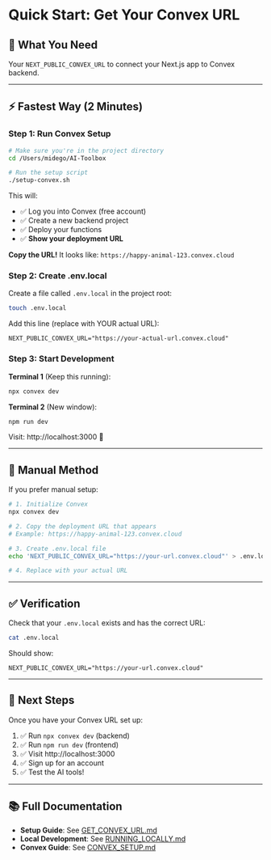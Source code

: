 # Quick Start: Get Your Convex URL

## 🎯 What You Need

Your `NEXT_PUBLIC_CONVEX_URL` to connect your Next.js app to Convex backend.

---

## ⚡ Fastest Way (2 Minutes)

### Step 1: Run Convex Setup

```bash
# Make sure you're in the project directory
cd /Users/midego/AI-Toolbox

# Run the setup script
./setup-convex.sh
```

This will:
- ✅ Log you into Convex (free account)
- ✅ Create a new backend project
- ✅ Deploy your functions
- ✅ **Show your deployment URL**

**Copy the URL!** It looks like: `https://happy-animal-123.convex.cloud`

### Step 2: Create .env.local

Create a file called `.env.local` in the project root:

```bash
touch .env.local
```

Add this line (replace with YOUR actual URL):

```env
NEXT_PUBLIC_CONVEX_URL="https://your-actual-url.convex.cloud"
```

### Step 3: Start Development

**Terminal 1** (Keep this running):
```bash
npx convex dev
```

**Terminal 2** (New window):
```bash
npm run dev
```

Visit: http://localhost:3000 🎉

---

## 📝 Manual Method

If you prefer manual setup:

```bash
# 1. Initialize Convex
npx convex dev

# 2. Copy the deployment URL that appears
# Example: https://happy-animal-123.convex.cloud

# 3. Create .env.local file
echo 'NEXT_PUBLIC_CONVEX_URL="https://your-url.convex.cloud"' > .env.local

# 4. Replace with your actual URL
```

---

## ✅ Verification

Check that your `.env.local` exists and has the correct URL:

```bash
cat .env.local
```

Should show:
```
NEXT_PUBLIC_CONVEX_URL="https://your-url.convex.cloud"
```

---

## 🚀 Next Steps

Once you have your Convex URL set up:

1. ✅ Run `npx convex dev` (backend)
2. ✅ Run `npm run dev` (frontend)
3. ✅ Visit http://localhost:3000
4. ✅ Sign up for an account
5. ✅ Test the AI tools!

---

## 📚 Full Documentation

- **Setup Guide**: See [GET_CONVEX_URL.md](./GET_CONVEX_URL.md)
- **Local Development**: See [RUNNING_LOCALLY.md](./RUNNING_LOCALLY.md)
- **Convex Guide**: See [CONVEX_SETUP.md](./CONVEX_SETUP.md)


